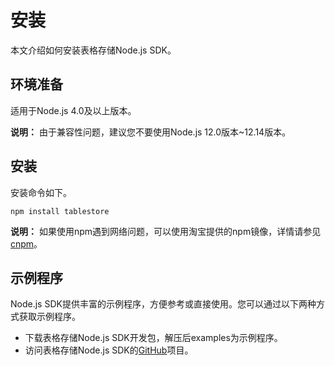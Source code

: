 # 安装

本文介绍如何安装表格存储Node.js SDK。

## 环境准备

适用于Node.js 4.0及以上版本。

**说明：** 由于兼容性问题，建议您不要使用Node.js 12.0版本~12.14版本。

## 安装

安装命令如下。

```
npm install tablestore
```

**说明：** 如果使用npm遇到网络问题，可以使用淘宝提供的npm镜像，详情请参见[cnpm](https://npm.taobao.org/)。

## 示例程序

Node.js SDK提供丰富的示例程序，方便参考或直接使用。您可以通过以下两种方式获取示例程序。

-   下载表格存储Node.js SDK开发包，解压后examples为示例程序。
-   访问表格存储Node.js SDK的[GitHub](https://github.com/aliyun/aliyun-tablestore-nodejs-sdk/tree/master/samples)项目。

